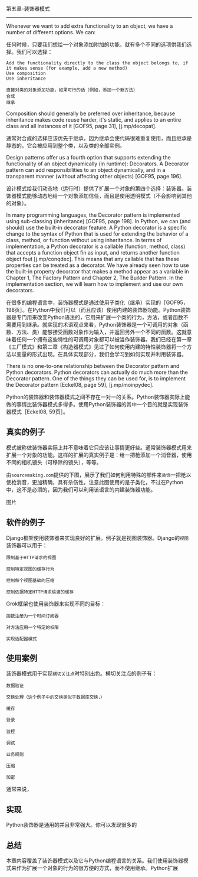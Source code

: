 第五章-装饰器模式
**************

Whenever we want to add extra functionality to an object, we have a number of different options. We can:  

任何时候，只要我们想给一个对象添加附加的功能，就有多个不同的选项供我们选择。我们可以选择：  

```
Add the functionality directly to the class the object belongs to, if it makes sense (for example, add a new method)
Use composition
Use inheritance
```

```
直接对类的对象添加功能，如果可行的话（例如，添加一个新方法）
合成
继承
```

Composition should generally be preferred over inheritance, because inheritance makes code reuse harder, it's static, and applies to an entire class and all instances of it [GOF95, page 31], [j.mp/decopat].  

通常对合成的选择应该优先于继承，因为继承会使代码很难重复使用，而且继承是静态的，它会被应用到整个类，以及类的全部实例。  

Design patterns offer us a fourth option that supports extending the functionality of an object dynamically (in runtime): Decorators. A Decorator pattern can add responsibilities to an object dynamically, and in a transparent manner (without affecting other objects) [GOF95, page 196].  

设计模式给我们动态地（运行时）提供了扩展一个对象的第四个选择：装饰器。装饰器模式能够动态地给一个对象添加信任，而且是使用透明模式（不会影响到其他的对象）。  

In many programming languages, the Decorator pattern is implemented using sub-classing (inheritance) [GOF95, page 198]. In Python, we can (and should) use the built-in decorator feature. A Python decorator is a specific change to the syntax of Python that is used for extending the behavior of a class, method, or function without using inheritance. In terms of implementation, a Python decorator is a callable (function, method, class) that accepts a function object fin as input, and returns another function object fout [j.mp/conqdec]. This means that any callable that has these properties can be treated as a decorator. We have already seen how to use the built-in property decorator that makes a method appear as a variable in Chapter 1, The Factory Pattern and Chapter 2, The Builder Pattern. In the implementation section, we will learn how to implement and use our own decorators.  

在很多的编程语言中，装饰器模式是通过使用子类化（继承）实现的［GOF95，198页］。在Python中我们可以（而且应该）使用内建的装饰器功能。Python装饰器是专门用来改变Python语法的，它用来扩展一个类的行为，方法，或者函数不需要用到继承。就实现的术语观点来看，Python装饰器是一个可调用的对象（函数、方法、类）能够接受函数对象作为输入，并返回另外一个不同的函数。这就意味着任何一个拥有这些特性的可调用对象都可以被当作装饰器。我们已经在第一章《工厂模式》和第二章《构造器模式》见过了如何使用内建的特性装饰器将一个方法以变量的形式出现。在具体实现部分，我们会学习到如何实现并利用装饰器。  

There is no one-to-one relationship between the Decorator pattern and Python decorators. Python decorators can actually do much more than the Decorator pattern. One of the things they can be used for, is to implement the Decorator pattern [Eckel08, page 59], [j.mp/moinpydec].  

Python的装饰器和装饰器模式之间不存在一对一的关系。Python装饰器实际上能做的事情比装饰器模式多得多。使用Python装饰器的其中一个目的就是实现装饰器模式［Eckel08, 59页］。  

## 真实的例子
模式被称做装饰器实际上并不意味着它只应该让事情更好些。通常装饰器模式用来扩展一个对象的功能。这样的扩展的真实例子是：给一把枪添加一个消音器，使用不同的相机镜头（可移除的镜头），等等。  

由`sourcemaking.com`提供的下图，展示了我们如何利用特殊的部件来`装饰`一把枪以使枪消音，更加精确，具有杀伤性。注意此图使用的是子类化，不过在Python中，这不是必须的，因为我们可以利用该语言的内建装饰器功能。  

图片  

## 软件的例子
Django框架使用装饰器来实现良好的扩展。例子就是视图装饰器。Django的`视图`装饰器可以用于：  

```
限制基于HTTP请求的视图

控制特定视图的缓存行为

控制每个视图基础的压缩

控制依据特定HTTP请求偷渡的缓存
```

Grok框架也使用装饰器来实现不同的目标：  

```
函数注册为一个时间订阅器

对方法应用一个特定的权限

实现适配器模式
```

## 使用案例
装饰器模式用于实现`横切关注点`时特别出色。横切关注点的例子有：  

```
数据验证

交换处理（这个例子中的交换类似于数据库交换，）

缓存

登录

监控

调试

业务规则

压缩

加密
```

通常来说，

## 实现
Python装饰器是通用的并且非常强大。你可以发现很多的

## 总结
本章内容覆盖了装饰器模式以及它与Python编程语言的关系。我们使用装饰器模式来作为扩展一个对象的行为的很方便的方式，而不使用继承。Python扩展
